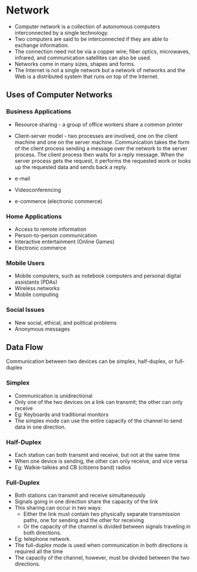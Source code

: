 # Network

- Computer network is a collection of autonomous computers interconnected by a single technology.
- Two computers are said to be interconnected if they are able to exchange information.
- The connection need not be via a copper wire; fiber optics, microwaves, infrared, and communication satellites can also be used.
- Networks come in many sizes, shapes and forms.
- The Internet is not a single network but a network of networks and the Web is a distributed system that runs on top of the Internet.

## Uses of Computer Networks

### Business Applications

- Resource sharing - a group of office workers share a common printer
- Client-server model - two processes are involved, one on the client machine and one on the server machine. Communication takes the form of the client process sending a message over the network to the server process. The client process then waits for a reply message. When the server process gets the request, it performs the requested work or looks up the requested data and sends back a reply.

- e-mail
- Videoconferencing
- e-commerce (electronic commerce)

### Home Applications

- Access to remote information
- Person-to-person communication
- Interactive entertainment (Online Games)
- Electronic commerce

### Mobile Users

- Mobile computers, such as notebook computers and personal digital assistants (PDAs)
- Wireless networks
- Mobile computing

### Social Issues

- New social, ethical, and political problems
- Anonymous messages

## Data Flow

Communication between two devices can be simplex, half-duplex, or full-duplex

### Simplex

- Communication is unidirectional
- Only one of the two devices on a link can transmit; the other can only receive
- Eg: Keyboards and traditional monitors
- The simplex mode can use the entire capacity of the channel to send data in one direction.

### Half-Duplex

- Each station can both transmit and receive, but not at the same time
- When one device is sending, the other can only receive, and vice versa
- Eg: Walkie-talkies and CB (citizens band) radios

### Full-Duplex

- Both stations can transmit and receive simultaneously
- Signals going in one direction share the capacity of the link
- This sharing can occur in two ways:
  - Either the link must contain two physically separate transmission paths, one for sending and the other for receiving
  - Or the capacity of the channel is divided between signals traveling in both directions.
- Eg: telephone network.
- The full-duplex mode is used when communication in both directions is required all the time
- The capacity of the channel, however, must be divided between the two directions.
